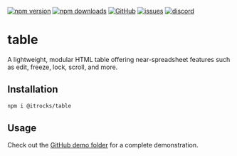 [![npm version](https://img.shields.io/npm/v/@itrocks/table?logo=npm)](https://www.npmjs.org/package/@itrocks/table)
[![npm downloads](https://img.shields.io/npm/dm/@itrocks/table)](https://www.npmjs.org/package/@itrocks/table)
[![GitHub](https://img.shields.io/github/last-commit/itrocks-ts/table?color=2dba4e&label=commit&logo=github)](https://github.com/itrocks-ts/table)
[![issues](https://img.shields.io/github/issues/itrocks-ts/table)](https://github.com/itrocks-ts/table/issues)
[![discord](https://img.shields.io/discord/1314141024020467782?color=7289da&label=discord&logo=discord&logoColor=white)](https://25.re/ditr)

# table

A lightweight, modular HTML table offering near-spreadsheet features such as edit, freeze, lock, scroll, and more.

## Installation

```bash
npm i @itrocks/table
```

## Usage

Check out the [GitHub demo folder](https://github.com/itrocks-ts/table/tree/master/demo) for a complete demonstration.
